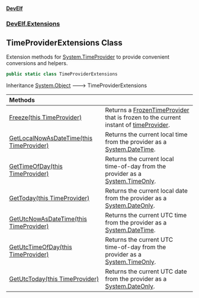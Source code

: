 #### [DevElf](README.md 'README')
### [DevElf\.Extensions](DevElf.Extensions.md 'DevElf\.Extensions')

## TimeProviderExtensions Class

Extension methods for [System\.TimeProvider](https://learn.microsoft.com/en-us/dotnet/api/system.timeprovider 'System\.TimeProvider') to provide convenient conversions and helpers\.

```csharp
public static class TimeProviderExtensions
```

Inheritance [System\.Object](https://learn.microsoft.com/en-us/dotnet/api/system.object 'System\.Object') &#129106; TimeProviderExtensions

| Methods | |
| :--- | :--- |
| [Freeze\(this TimeProvider\)](TimeProviderExtensions.Freeze.JJKQRV3GO414APBG2SPV9FKV1.md 'DevElf\.Extensions\.TimeProviderExtensions\.Freeze\(this System\.TimeProvider\)') | Returns a [FrozenTimeProvider](FrozenTimeProvider.md 'DevElf\.FrozenTimeProvider') that is frozen to the current instant of [timeProvider](TimeProviderExtensions.Freeze.JJKQRV3GO414APBG2SPV9FKV1.md#DevElf.Extensions.TimeProviderExtensions.Freeze(thisSystem.TimeProvider).timeProvider 'DevElf\.Extensions\.TimeProviderExtensions\.Freeze\(this System\.TimeProvider\)\.timeProvider')\. |
| [GetLocalNowAsDateTime\(this TimeProvider\)](TimeProviderExtensions.GetLocalNowAsDateTime.M84J6LMDXEKC4KGHO8DWP8HO4.md 'DevElf\.Extensions\.TimeProviderExtensions\.GetLocalNowAsDateTime\(this System\.TimeProvider\)') | Returns the current local time from the provider as a [System\.DateTime](https://learn.microsoft.com/en-us/dotnet/api/system.datetime 'System\.DateTime')\. |
| [GetTimeOfDay\(this TimeProvider\)](TimeProviderExtensions.GetTimeOfDay.BZQPKC1HDAVIWAAQUAOFRTGA1.md 'DevElf\.Extensions\.TimeProviderExtensions\.GetTimeOfDay\(this System\.TimeProvider\)') | Returns the current local time\-of\-day from the provider as a [System\.TimeOnly](https://learn.microsoft.com/en-us/dotnet/api/system.timeonly 'System\.TimeOnly')\. |
| [GetToday\(this TimeProvider\)](TimeProviderExtensions.GetToday.ZV4BS2Q217E0OPUMVKLSXRLHE.md 'DevElf\.Extensions\.TimeProviderExtensions\.GetToday\(this System\.TimeProvider\)') | Returns the current local date from the provider as a [System\.DateOnly](https://learn.microsoft.com/en-us/dotnet/api/system.dateonly 'System\.DateOnly')\. |
| [GetUtcNowAsDateTime\(this TimeProvider\)](TimeProviderExtensions.GetUtcNowAsDateTime.G3U2UI7C7M6TWL6JEY3ZC6PX3.md 'DevElf\.Extensions\.TimeProviderExtensions\.GetUtcNowAsDateTime\(this System\.TimeProvider\)') | Returns the current UTC time from the provider as a [System\.DateTime](https://learn.microsoft.com/en-us/dotnet/api/system.datetime 'System\.DateTime')\. |
| [GetUtcTimeOfDay\(this TimeProvider\)](TimeProviderExtensions.GetUtcTimeOfDay.BGDOQDAMLTGGQQS14AWAESZF6.md 'DevElf\.Extensions\.TimeProviderExtensions\.GetUtcTimeOfDay\(this System\.TimeProvider\)') | Returns the current UTC time\-of\-day from the provider as a [System\.TimeOnly](https://learn.microsoft.com/en-us/dotnet/api/system.timeonly 'System\.TimeOnly')\. |
| [GetUtcToday\(this TimeProvider\)](TimeProviderExtensions.GetUtcToday.8SIFE92OI2ICNT916X4QAWNY7.md 'DevElf\.Extensions\.TimeProviderExtensions\.GetUtcToday\(this System\.TimeProvider\)') | Returns the current UTC date from the provider as a [System\.DateOnly](https://learn.microsoft.com/en-us/dotnet/api/system.dateonly 'System\.DateOnly')\. |
